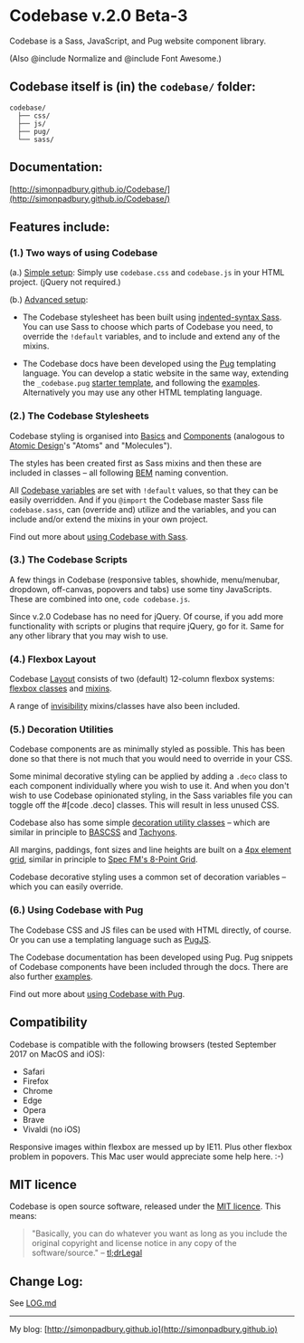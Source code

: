 # Codebase v.2.0 Beta-3

Codebase is a Sass, JavaScript, and Pug website component library.

(Also @include Normalize and @include Font Awesome.)

## Codebase itself is (in) the `codebase/` folder:

```
codebase/
  ├── css/
  ├── js/
  ├── pug/
  └── sass/
```

## Documentation:

[http://simonpadbury.github.io/Codebase/](http://simonpadbury.github.io/Codebase/)

## Features include:

### (1.) Two ways of using Codebase

(a.) [Simple setup](getting-started.html#getting-started-simple-setup): Simply use `codebase.css` and `codebase.js` in your HTML project. (jQuery not required.)

(b.) [Advanced setup](getting-started.html#getting-started-advanced-setup):

* The Codebase stylesheet has been built using [indented-syntax Sass](http://sass-lang.com/documentation/file.INDENTED_SYNTAX.html). You can use Sass to choose which parts of Codebase you need, to override the `!default` variables, and to include and extend any of the mixins.

* The Codebase docs have been developed using the [Pug](https://pugjs.org/api/getting-started.html) templating language. You can develop a static website in the same way, extending the `_codebase.pug` [starter template](getting-started.html#getting-started-codebase-with-pug), and following the [examples](examples.html). Alternatively you may use any other HTML templating language.

### (2.) The Codebase Stylesheets

Codebase styling is organised into [Basics](basics.html) and [Components](components.html) (analogous to [Atomic Design](http://atomicdesign.bradfrost.com/)'s "Atoms" and "Molecules").

The styles has been created first as Sass mixins and then these are included in classes &ndash; all following [BEM](http://getbem.com/introduction/) naming convention.

All [Codebase variables](codebase/sass/02_default-variables/_default-variables.sass) are set with `!default` values, so that they can be easily overridden. And if you `@import` the Codebase master Sass file `codebase.sass`, can (override and) utilize and the variables, and you can include and/or extend the mixins in your own project.

Find out more about [using Codebase with Sass](getting-started.html#getting-started-codebase-with-sass).

### (3.) The Codebase Scripts

A few things in Codebase (responsive tables, showhide, menu/menubar, dropdown, off-canvas, popovers and tabs) use some tiny JavaScripts. These are combined into one, `code codebase.js`.

Since v.2.0 Codebase has no need for jQuery. Of course, if you add more functionality with scripts or plugins that require jQuery, go for it. Same for any other library that you may wish to use.

### (4.) Flexbox Layout

Codebase [Layout](layout.html) consists of two (default) 12-column flexbox systems: [flexbox classes](layout.html#layout-flexbox-classes) and [mixins](layout.html#layout-flexbox-mixins).

A range of [invisibility](layout.html#layout-invisibility) mixins/classes have also been included.

### (5.) Decoration Utilities

Codebase components are as minimally styled as possible. This has been done so that there is not much that you would need to override in your CSS.

Some minimal decorative styling can be applied by adding a `.deco` class to each component individually where you wish to use it. And when you don't wish to use Codebase opinionated styling, in the Sass variables file you can toggle off the #[code .deco] classes. This will result in less unused CSS.

Codebase also has some simple [decoration utility classes](decoration.html) – which are similar in principle to [BASCSS](http://basscss.com/) and [Tachyons](http://tachyons.io/).

All margins, paddings, font sizes and line heights are built on a [4px element grid](decoration.html#decoration-element-grid), similar in principle to [Spec FM's 8-Point Grid](https://spec.fm/specifics/8-pt-grid).

Codebase decorative styling uses a common set of decoration variables – which you can easily override.

### (6.) Using Codebase with Pug

The Codebase CSS and JS files can be used with HTML directly, of course. Or you can use a templating language such as [PugJS](http://pugjs.org/).

The Codebase documentation has been developed using Pug. Pug snippets of Codebase components have been included through the docs. There are also further [examples](examples.html).

Find out more about [using Codebase with Pug](getting-started.html#getting-started-codebase-with-pug).

## Compatibility

Codebase is compatible with the following browsers (tested September 2017 on MacOS and iOS):

* Safari
* Firefox
* Chrome
* Edge
* Opera
* Brave
* Vivaldi (no iOS)

Responsive images within flexbox are messed up by IE11. Plus other flexbox problem in popovers. This Mac user would appreciate some help here. :-)

## MIT licence

Codebase is open source software, released under the [MIT licence](https://opensource.org/licenses/MIT). This means:

> "Basically, you can do whatever you want as long as you include the original copyright and license notice in any copy of the software/source."
> – [tl;drLegal](https://tldrlegal.com/license/mit-license")

## Change Log:

See [LOG.md](LOG.md)

---

My blog: [http://simonpadbury.github.io](http://simonpadbury.github.io)
